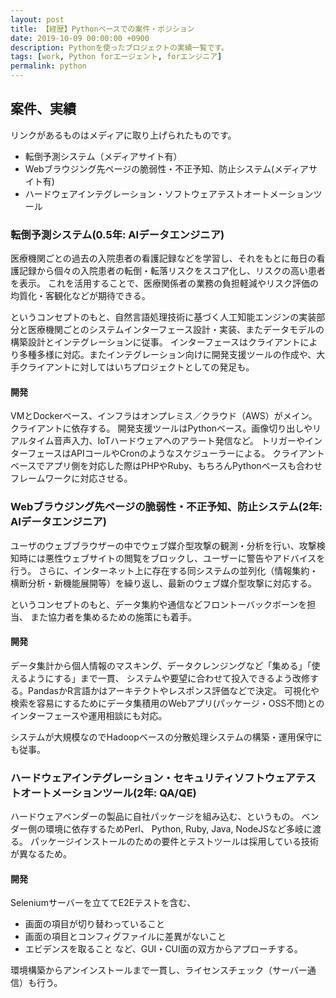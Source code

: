 ```yaml
---
layout: post
title: 【経歴】Pythonベースでの案件・ポジション
date: 2019-10-09 00:00:00 +0900
description: Pythonを使ったプロジェクトの実績一覧です。
tags: [work, Python forエージェント, forエンジニア]
permalink: python
---
```

## 案件、実績
リンクがあるものはメディアに取り上げられたものです。
- 転倒予測システム（メディアサイト有）
- Webブラウジング先ページの脆弱性・不正予知、防止システム(メディアサイト有)
- ハードウェアインテグレーション・ソフトウェアテストオートメーションツール

### 転倒予測システム(0.5年: AIデータエンジニア)
医療機関ごとの過去の入院患者の看護記録などを学習し、それをもとに毎日の看護記録から個々の入院患者の転倒・転落リスクをスコア化し、リスクの高い患者を表示。
これを活用することで、医療関係者の業務の負担軽減やリスク評価の均質化・客観化などが期待できる。

というコンセプトのもと、自然言語処理技術に基づく人工知能エンジンの実装部分と医療機関ごとのシステムインターフェース設計・実装、またデータモデルの構築設計とインテグレーションに従事。
インターフェースはクライアントにより多種多様に対応。またインテグレーション向けに開発支援ツールの作成や、大手クライアントに対してはいちプロジェクトとしての発足も。

#### 開発
VMとDockerベース、インフラはオンプレミス／クラウド（AWS）がメイン。クライアントに依存する。
開発支援ツールはPythonベース。画像切り出しやリアルタイム音声入力、IoTハードウェアへのアラート発信など。
トリガーやインターフェースはAPIコールやCronのようなスケジューラーによる。
クライアントベースでアプリ側を対応した際はPHPやRuby、もちろんPythonベースも合わせフレームワークに対応させる。

### Webブラウジング先ページの脆弱性・不正予知、防止システム(2年: AIデータエンジニア)
ユーザのウェブブラウザーの中でウェブ媒介型攻撃の観測・分析を行い、攻撃検知時には悪性ウェブサイトの閲覧をブロックし、ユーザーに警告やアドバイスを行う。
さらに、インターネット上に存在する同システムの並列化（情報集約・横断分析・新機能展開等）を繰り返し、最新のウェブ媒介型攻撃に対応する。

というコンセプトのもと、データ集約や通信などフロントーバックボーンを担当、
また協力者を集めるための施策にも着手。

#### 開発
データ集計から個人情報のマスキング、データクレンジングなど「集める」「使えるようにする」まで一貫、
システムや要望に合わせて投入できるよう改修する。PandasかR言語かはアーキテクトやレスポンス評価などで決定。
可視化や検索を容易にするためにデータ集積用のWebアプリ(パッケージ・OSS不問)とのインターフェースや運用相談にも対応。

システムが大規模なのでHadoopベースの分散処理システムの構築・運用保守にも従事。

### ハードウェアインテグレーション・セキュリティソフトウェアテストオートメーションツール(2年: QA/QE)
ハードウェアベンダーの製品に自社パッケージを組み込む、というもの。
ベンダー側の環境に依存するためPerl、 Python, Ruby, Java, NodeJSなど多岐に渡る。
パッケージインストールのための要件とテストツールは採用している技術が異なるため。

#### 開発
Seleniumサーバーを立ててE2Eテストを含む、
- 画面の項目が切り替わっていること
- 画面の項目とコンフィグファイルに差異がないこと
- エビデンスを取ること
など、GUI・CUI面の双方からアプローチする。

環境構築からアンインストールまで一貫し、ライセンスチェック（サーバー通信）も行う。
